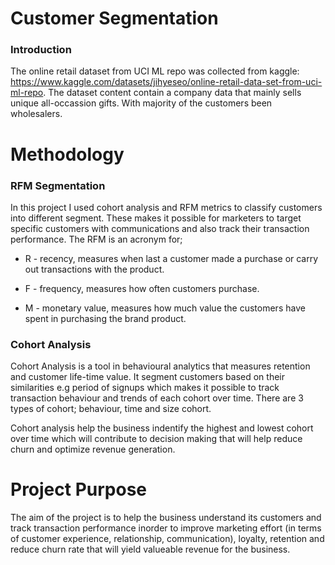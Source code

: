 # Customer Segmentation
### Introduction
The online retail dataset from UCI ML repo was collected from kaggle: https://www.kaggle.com/datasets/jihyeseo/online-retail-data-set-from-uci-ml-repo. The dataset content contain a company data that mainly sells unique all-occassion gifts. With majority of the customers been wholesalers.

# Methodology

### RFM Segmentation
In this project I used cohort analysis and RFM metrics to classify customers into different segment. These makes it possible for marketers to target specific customers with communications and also track their transaction performance. The RFM is an acronym for;

* R - recency, measures when last a customer made a purchase or carry out transactions with the product.

* F - frequency, measures how often customers purchase.

* M - monetary value, measures how much value the customers have spent in purchasing the brand product.

### Cohort Analysis
Cohort Analysis is a tool in behavioural analytics that measures retention and customer life-time value. It segment customers based on their similarities e.g period of signups which makes it possible to track transaction behaviour and trends of each cohort over time. There are 3 types of cohort; behaviour, time and size cohort.

Cohort analysis help the business indentify the highest and lowest cohort over time which will contribute to decision making that will help reduce churn and optimize revenue generation.

# Project Purpose
The aim of the project is to help the business understand its customers and track transaction performance inorder to improve marketing effort (in terms of customer experience, relationship, communication), loyalty, retention and reduce churn rate that will yield valueable revenue for the business.

